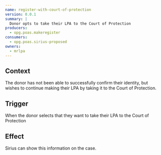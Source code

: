 ```yaml
---
name: register-with-court-of-protection
version: 0.0.1
summary: |
  Donor opts to take their LPA to the Court of Protection
producers:
  - opg.poas.makeregister
consumers:
  - opg.poas.sirius-proposed
owners:
  - mrlpa
---
```


## Context

The donor has not been able to successfully confirm their identity, but wishes
to continue making their LPA by taking it to the Court of Protection.

## Trigger

When the donor selects that they want to take their LPA to the Court of Protection

## Effect

Sirius can show this information on the case.
